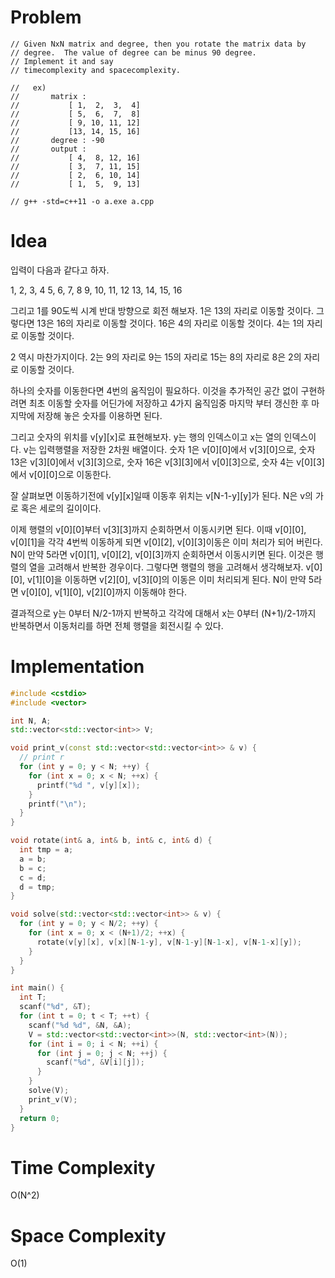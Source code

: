 # Problem

```
// Given NxN matrix and degree, then you rotate the matrix data by
// degree.  The value of degree can be minus 90 degree.
// Implement it and say
// timecomplexity and spacecomplexity.

//   ex)
//       matrix :
//           [ 1,  2,  3,  4]
//           [ 5,  6,  7,  8]
//           [ 9, 10, 11, 12]
//           [13, 14, 15, 16]
//       degree : -90
//       output :
//           [ 4,  8, 12, 16]
//           [ 3,  7, 11, 15]
//           [ 2,  6, 10, 14]
//           [ 1,  5,  9, 13]

// g++ -std=c++11 -o a.exe a.cpp

```

# Idea

입력이 다음과 같다고 하자. 

 1,  2,  3,  4
 5,  6,  7,  8
 9, 10, 11, 12
13, 14, 15, 16

그리고 1를 90도씩 시계 반대 방향으로 회전 해보자.  1은 13의 자리로
이동할 것이다.  그렇다면 13은 16의 자리로 이동할 것이다.  16은 4의
자리로 이동할 것이다.  4는 1의 자리로 이동할 것이다.

2 역시 마찬가지이다. 2는 9의 자리로 9는 15의 자리로 15는 8의 자리로
8은 2의 자리로 이동할 것이다.

하나의 숫자를 이동한다면 4번의 움직임이 필요하다. 이것을 추가적인 공간
없이 구현하려면 최초 이동할 숫자를 어딘가에 저장하고 4가지 움직임중
마지막 부터 갱신한 후 마지막에 저장해 놓은 숫자를 이용하면 된다.

그리고 숫자의 위치를 v[y][x]로 표현해보자. y는 행의 인덱스이고 x는
열의 인덱스이다. v는 입력행렬을 저장한 2차원 배열이다. 숫자 1은
v[0][0]에서 v[3][0]으로, 숫자 13은 v[3][0]에서 v[3][3]으로, 숫자 16은
v[3][3]에서 v[0][3]으로, 숫자 4는 v[0][3]에서 v[0][0]으로 이동한다.

잘 살펴보면 이동하기전에 v[y][x]일때 이동후 위치는 v[N-1-y][y]가 된다.
N은 v의 가로 혹은 세로의 길이이다. 

이제 행렬의 v[0][0]부터 v[3][3]까지 순회하면서 이동시키면 된다.  이때
v[0][0], v[0][1]을 각각 4번씩 이동하게 되면 v[0][2], v[0][3]이동은
이미 처리가 되어 버린다. N이 만약 5라면 v[0][1], v[0][2], v[0][3]까지
순회하면서 이동시키면 된다. 이것은 행렬의 열을 고려해서 반복한
경우이다.  그렇다면 행렬의 행을 고려해서 생각해보자. v[0][0],
v[1][0]을 이동하면 v[2][0], v[3][0]의 이동은 이미 처리되게 된다. N이
만약 5라면 v[0][0], v[1][0], v[2][0]까지 이동해야 한다.

결과적으로 y는 0부터 N/2-1까지 반복하고 각각에 대해서 x는 0부터
(N+1)/2-1까지 반복하면서 이동처리를 하면 전체 행렬을 회전시킬 수 있다.


# Implementation

```cpp
#include <cstdio>
#include <vector>

int N, A;
std::vector<std::vector<int>> V;

void print_v(const std::vector<std::vector<int>> & v) {
  // print r
  for (int y = 0; y < N; ++y) {
    for (int x = 0; x < N; ++x) {
      printf("%d ", v[y][x]);
    }
    printf("\n");
  }
}

void rotate(int& a, int& b, int& c, int& d) {
  int tmp = a;
  a = b;
  b = c;
  c = d;
  d = tmp;
}

void solve(std::vector<std::vector<int>> & v) {
  for (int y = 0; y < N/2; ++y) {
    for (int x = 0; x < (N+1)/2; ++x) {
      rotate(v[y][x], v[x][N-1-y], v[N-1-y][N-1-x], v[N-1-x][y]);
    }
  }
}

int main() {
  int T;
  scanf("%d", &T);
  for (int t = 0; t < T; ++t) {
    scanf("%d %d", &N, &A);
    V = std::vector<std::vector<int>>(N, std::vector<int>(N));
    for (int i = 0; i < N; ++i) {
      for (int j = 0; j < N; ++j) {
        scanf("%d", &V[i][j]);
      }
    }
    solve(V);
    print_v(V);
  }
  return 0;
}
```

# Time Complexity

O(N^2)

# Space Complexity

O(1)
